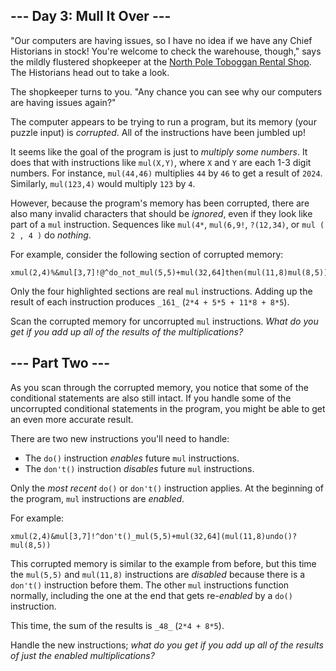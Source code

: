 \--- Day 3: Mull It Over ---
----------------------------

"Our computers are having issues, so I have no idea if we have any Chief Historians in stock! You're welcome to check the warehouse, though," says the mildly flustered shopkeeper at the [North Pole Toboggan Rental Shop](/2020/day/2). The Historians head out to take a look.

The shopkeeper turns to you. "Any chance you can see why our computers are having issues again?"

The computer appears to be trying to run a program, but its memory (your puzzle input) is _corrupted_. All of the instructions have been jumbled up!

It seems like the goal of the program is just to _multiply some numbers_. It does that with instructions like `mul(X,Y)`, where `X` and `Y` are each 1-3 digit numbers. For instance, `mul(44,46)` multiplies `44` by `46` to get a result of `2024`. Similarly, `mul(123,4)` would multiply `123` by `4`.

However, because the program's memory has been corrupted, there are also many invalid characters that should be _ignored_, even if they look like part of a `mul` instruction. Sequences like `mul(4*`, `mul(6,9!`, `?(12,34)`, or `mul ( 2 , 4 )` do _nothing_.

For example, consider the following section of corrupted memory:

    xmul(2,4)%&mul[3,7]!@^do_not_mul(5,5)+mul(32,64]then(mul(11,8)mul(8,5))

Only the four highlighted sections are real `mul` instructions. Adding up the result of each instruction produces `_161_` (`2*4 + 5*5 + 11*8 + 8*5`).

Scan the corrupted memory for uncorrupted `mul` instructions. _What do you get if you add up all of the results of the multiplications?_

\--- Part Two ---
-----------------

As you scan through the corrupted memory, you notice that some of the conditional statements are also still intact. If you handle some of the uncorrupted conditional statements in the program, you might be able to get an even more accurate result.

There are two new instructions you'll need to handle:

*   The `do()` instruction _enables_ future `mul` instructions.
*   The `don't()` instruction _disables_ future `mul` instructions.

Only the _most recent_ `do()` or `don't()` instruction applies. At the beginning of the program, `mul` instructions are _enabled_.

For example:

    xmul(2,4)&mul[3,7]!^don't()_mul(5,5)+mul(32,64](mul(11,8)undo()?mul(8,5))

This corrupted memory is similar to the example from before, but this time the `mul(5,5)` and `mul(11,8)` instructions are _disabled_ because there is a `don't()` instruction before them. The other `mul` instructions function normally, including the one at the end that gets re-_enabled_ by a `do()` instruction.

This time, the sum of the results is `_48_` (`2*4 + 8*5`).

Handle the new instructions; _what do you get if you add up all of the results of just the enabled multiplications?_